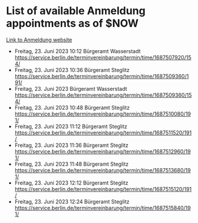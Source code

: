 # List of available Anmeldung appointments as of $NOW
[Link to Anmeldung website](https://service.berlin.de/terminvereinbarung/termin/tag.php?termin=1&anliegen[]=120686&dienstleisterlist=122210,122217,327316,122219,327312,122227,327314,122231,327346,122243,327348,122254,122252,329742,122260,329745,122262,329748,122271,327278,122273,327274,122277,327276,330436,122280,327294,122282,327290,122284,327292,122291,327270,122285,327266,122286,327264,122296,327268,150230,329760,122297,327286,122294,327284,122312,329763,122314,329775,122304,327330,122311,327334,122309,327332,317869,122281,327352,122279,329772,122283,122276,327324,122274,327326,122267,329766,122246,327318,122251,327320,122257,327322,122208,327298,122226,327300&herkunft=http%3A%2F%2Fservice.berlin.de%2Fdienstleistung%2F120686%2F)
- Freitag, 23. Juni 2023 10:12 Bürgeramt Wasserstadt https://service.berlin.de/terminvereinbarung/termin/time/1687507920/154/
- Freitag, 23. Juni 2023 10:36 Bürgeramt Steglitz https://service.berlin.de/terminvereinbarung/termin/time/1687509360/191/
- Freitag, 23. Juni 2023  Bürgeramt Wasserstadt https://service.berlin.de/terminvereinbarung/termin/time/1687509360/154/
- Freitag, 23. Juni 2023 10:48 Bürgeramt Steglitz https://service.berlin.de/terminvereinbarung/termin/time/1687510080/191/
- Freitag, 23. Juni 2023 11:12 Bürgeramt Steglitz https://service.berlin.de/terminvereinbarung/termin/time/1687511520/191/
- Freitag, 23. Juni 2023 11:36 Bürgeramt Steglitz https://service.berlin.de/terminvereinbarung/termin/time/1687512960/191/
- Freitag, 23. Juni 2023 11:48 Bürgeramt Steglitz https://service.berlin.de/terminvereinbarung/termin/time/1687513680/191/
- Freitag, 23. Juni 2023 12:12 Bürgeramt Steglitz https://service.berlin.de/terminvereinbarung/termin/time/1687515120/191/
- Freitag, 23. Juni 2023 12:24 Bürgeramt Steglitz https://service.berlin.de/terminvereinbarung/termin/time/1687515840/191/
